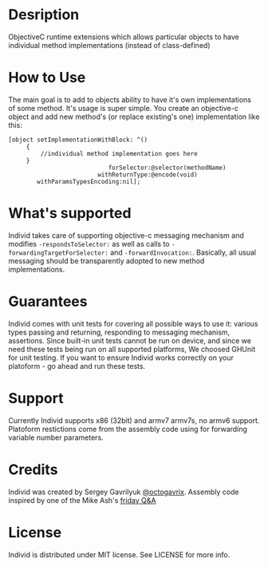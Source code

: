 Desription
=======

ObjectiveC runtime extensions which allows particular objects to have individual method implementations (instead of class-defined)

How to Use
=======

The main goal is to add to objects ability to have it's own implementations of some method. It's usage is super simple.
You create an objective-c object and add new method's (or replace existing's one) implementation like this:

```objc
[object setImplementationWithBlock: ^()
     {
         //individual method implementation goes here
     }
                            forSelector:@selector(methodName)
                         withReturnType:@encode(void)
		withParamsTypesEncoding:nil];
```


What's supported
=======

Individ takes care of supporting objective-c messaging mechanism and modifies `-respondsToSelector:` as well as calls to 
`-forwardingTargetForSelector:` and `-forwardInvocation:`. Basically, all usual messaging should be transparently adopted to
new method implementations.

Guarantees
=======

Individ comes with unit tests for covering all possible ways to use it: various types passing and returning, responding to
messaging mechanism, assertions. Since built-in unit tests cannot be run on device, and since we need these tests being 
run on all supported platforms, We choosed GHUnit for unit testing. 
If you want to ensure Individ works correctly on your platoform - go ahead and run these tests.

Support
=======

Currently Individ supports x86 (32bit) and armv7 armv7s, no armv6 support. Platoform restictions come from the assembly code using for 
forwarding variable number parameters.


Credits
=======

Individ was created by Sergey Gavrilyuk [@octogavrix](http://twitter.com/octogavrix). Assembly code inspired by one of the
Mike Ash's [friday Q&A](http://www.mikeash.com/pyblog/friday-qa-2012-11-16-lets-build-objc_msgsend.html)

License
=======

Individ is distributed under MIT license. See LICENSE for more info.


